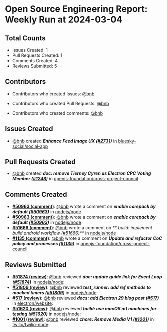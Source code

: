 # Open Source Engineering Report: Weekly Run at 2024-03-04

## Total Counts

* Issues Created: 1
* Pull Requests Created: 1
* Comments Created: 4
* Reviews Submitted: 5

## Contributors

* Contributors who created Issues: [@bnb](https://github.com/bnb)

* Contributors who created Pull Requests: [@bnb](https://github.com/bnb)

* Contributors who created comments: [@bnb](https://github.com/bnb)

## Issues Created

* [@bnb](https://github.com/bnb) created _**Enhance Feed Image UX ([#2731](https://github.com/bluesky-social/social-app/issues/2731))**_ in [bluesky-social/social-app](https://github.com/bluesky-social/social-app)

## Pull Requests Created

* [@bnb](https://github.com/bnb) created _**doc: remove Tierney Cyren as Electron CPC Voting Member ([#1248](https://github.com/openjs-foundation/cross-project-council/pull/1248))**_ in [openjs-foundation/cross-project-council](https://github.com/openjs-foundation/cross-project-council)

## Comments Created

* **[#50963 (comment)](https://github.com/nodejs/node/issues/50963#issuecomment-1965844899)**: [@bnb](https://github.com/bnb) wrote a comment on _**enable corepack by default ([#50963](https://github.com/nodejs/node/issues/50963))**_ in [nodejs/node](https://github.com/nodejs/node)
* **[#50963 (comment)](https://github.com/nodejs/node/issues/50963#issuecomment-1964470791)**: [@bnb](https://github.com/bnb) wrote a comment on _**enable corepack by default ([#50963](https://github.com/nodejs/node/issues/50963))**_ in [nodejs/node](https://github.com/nodejs/node)
* **[#51666 (comment)](https://github.com/nodejs/node/pull/51666#issuecomment-1964275254)**: [@bnb](https://github.com/bnb) wrote a comment on _** build: implement build android workflow ([#51666](https://github.com/nodejs/node/pull/51666))**_ in [nodejs/node](https://github.com/nodejs/node)
* **[#1135 (comment)](https://github.com/openjs-foundation/cross-project-council/pull/1135#issuecomment-1936354489)**: [@bnb](https://github.com/bnb) wrote a comment on _**Update and refactor CoC policy and processes ([#1135](https://github.com/openjs-foundation/cross-project-council/pull/1135))**_ in [openjs-foundation/cross-project-council](https://github.com/openjs-foundation/cross-project-council)

## Reviews Submitted

* **[#51874 (review)](https://github.com/nodejs/node/pull/51874#pullrequestreview-1901005399)**: [@bnb](https://github.com/bnb) reviewed _**doc: update guide link for Event Loop ([#51874](https://github.com/nodejs/node/pull/51874))**_ in [nodejs/node](https://github.com/nodejs/node): 
* **[#51809 (review)](https://github.com/nodejs/node/pull/51809#pullrequestreview-1901003951)**: [@bnb](https://github.com/bnb) reviewed _**test_runner: add ref methods to mocked timers ([#51809](https://github.com/nodejs/node/pull/51809))**_ in [nodejs/node](https://github.com/nodejs/node): 
* **[#517 (review)](https://github.com/electron/website/pull/517#pullrequestreview-1890869501)**: [@bnb](https://github.com/bnb) reviewed _**docs: add Electron 29 blog post ([#517](https://github.com/electron/website/pull/517))**_ in [electron/website](https://github.com/electron/website): 
* **[#51620 (review)](https://github.com/nodejs/node/pull/51620#pullrequestreview-1857083020)**: [@bnb](https://github.com/bnb) reviewed _**build: use macOS m1 machines for testing ([#51620](https://github.com/nodejs/node/pull/51620))**_ in [nodejs/node](https://github.com/nodejs/node): 
* **[#1001 (review)](https://github.com/twilio/twilio-node/pull/1001#pullrequestreview-1857080895)**: [@bnb](https://github.com/bnb) reviewed _**chore: Remove Media V1 ([#1001](https://github.com/twilio/twilio-node/pull/1001))**_ in [twilio/twilio-node](https://github.com/twilio/twilio-node): 